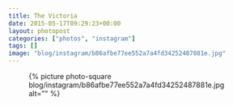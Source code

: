 ```yaml
---
title: The Victoria
date: 2015-05-17T09:29:23+00:00
layout: photopost
categories: ["photos", "instagram"]
tags: []
image: "blog/instagram/b86afbe77ee552a7a4fd34252487881e.jpg"
---
```


<figure class="photo photo--square">
  {% picture photo-square blog/instagram/b86afbe77ee552a7a4fd34252487881e.jpg alt="" %}
</figure>


